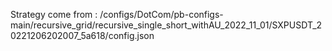 Strategy come from : /configs/DotCom/pb-configs-main/recursive_grid/recursive_single_short_withAU_2022_11_01/SXPUSDT_20221206202007_5a618/config.json